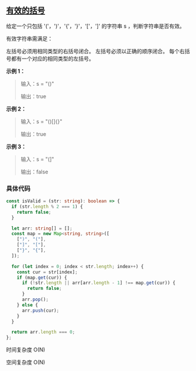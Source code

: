 ## [有效的括号](https://leetcode.cn/problems/valid-parentheses/description/?envType=study-plan-v2&envId=top-interview-150)

给定一个只包括 '('，')'，'{'，'}'，'['，']' 的字符串 s ，判断字符串是否有效。

有效字符串需满足：

左括号必须用相同类型的右括号闭合。
左括号必须以正确的顺序闭合。
每个右括号都有一个对应的相同类型的左括号。

**示例 1：**

> 输入：s = "()"
>
> 输出：true

**示例 2：**

> 输入：s = "()[]{}"
>
> 输出：true

**示例 3：**

> 输入：s = "(]"
>
> 输出：false

### 具体代码

```typescript
const isValid = (str: string): boolean => {
  if (str.length % 2 === 1) {
    return false;
  }

  let arr: string[] = [];
  const map = new Map<string, string>([
    [")", "("],
    ["]", "["],
    ["}", "{"],
  ]);

  for (let index = 0; index < str.length; index++) {
    const cur = str[index];
    if (map.get(cur)) {
      if (!str.length || arr[arr.length - 1] !== map.get(cur)) {
        return false;
      }
      arr.pop();
    } else {
      arr.push(cur);
    }
  }

  return arr.length === 0;
};
```

时间复杂度 O(N)

空间复杂度 O(N)
